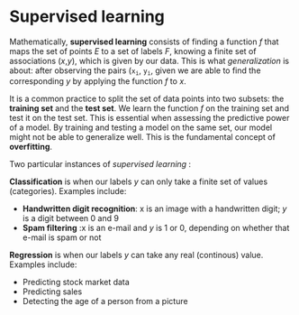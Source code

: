 # Supervised learning

Mathematically, __supervised learning__ consists of finding a function _f_ that maps the set of points
_E_ to a set of labels _F_, knowing a finite set of associations (_x_,_y_), which is given by our data.
This is what _generalization_ is about: after observing the pairs (<code>x<sub>i</sub></code>, <code>y<sub>i</sub></code>,
given we are able to find the corresponding _y_ by applying the function _f_ to _x_.

It is a common practice to split the set of data points into two subsets: the __training set__ and the __test set__.
We learn the function _f_ on the training set and test it on the test set. This is essential when assessing the predictive
power of a model. By training and testing a model on the same set, our model might not be able to generalize well. This is the
fundamental concept of __overfitting__.

Two particular instances of _supervised learning_ :

__Classification__ is when our labels _y_ can only take a finite set of values (categories).
Examples include:
* __Handwritten digit recognition__: x is an image with a handwritten digit; _y_ is a digit between 0 and 9
* __Spam filtering__ :x is an e-mail and _y_ is 1 or 0, depending on whether that e-mail is spam or not

__Regression__ is when our labels _y_ can take any real (continous) value.
Examples include:
* Predicting stock market data
* Predicting sales
* Detecting the age of a person from a picture
